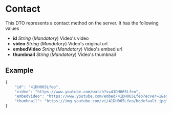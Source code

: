 # Contact

This DTO represents a contact method on the server. It has the following values
- **id** _String_ (_Mandatory_) Video's video
- **video** _String_ (_Mandatory_) Video's original url
- **embedVideo** _String_ (_Mandatory_) Video's embed url
- **thumbnail** _String_ (_Mandatory_) Video's thumbnail

## Example

```javascript
{
    "id": "41DH065Lfeo",
    "video": "https://www.youtube.com/watch?v=41DH065Lfeo",
    "embedVideo": "https://www.youtube.com/embed/41DH065Lfeo?ecver=1&amp;iv_load_policy=1&amp;yt:stretch=16:9&amp;autohide=1&amp;color=red&amp;",
    "thumbnail": "https://img.youtube.com/vi/41DH065Lfeo/hqdefault.jpg"
}
```
